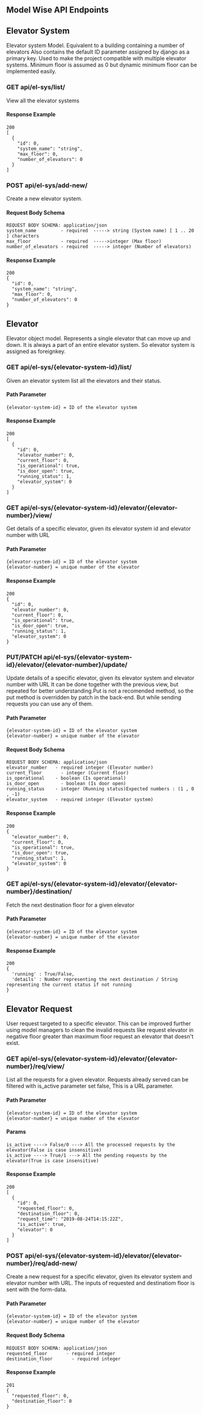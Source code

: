 ## Model Wise API Endpoints

## Elevator System

Elevator system Model. Equivalent to a building containing a number of elevators Also contains the default ID parameter assigned by django as a primary key. Used to make the project compatible with multiple elevator systems. Minimum floor is assumed as 0 but dynamic minimum floor can be implemented easily.


### GET api/el-sys/list/ 
View all the elevator systems

#### Response Example
```
200
[
  {
    "id": 0,
    "system_name": "string",
    "max_floor": 0,
    "number_of_elevators": 0
  }
]
```


### POST api/el-sys/add-new/
Create a new elevator system.

#### Request Body Schema
```
REQUEST BODY SCHEMA: application/json
system_name         - required  -----> string (System name) [ 1 .. 20 ] characters
max_floor           - required  ----->integer (Max floor)
number_of_elevators - required  -----> integer (Number of elevators)
```

#### Response Example
```
200
{
  "id": 0,
  "system_name": "string",
  "max_floor": 0,
  "number_of_elevators": 0
}
```

## Elevator
Elevator object model. Represents a single elevator that can move up and down. It is always a part of an entire elevator system. So elevator system is assigned as foreignkey.

### GET api/el-sys/{elevator-system-id}/list/
Given an elevator system list all the elevators and their status.

#### Path Parameter
```
{elevator-system-id} = ID of the elevator system
```

#### Response Example
```
200
[
  {
    "id": 0,
    "elevator_number": 0,
    "current_floor": 0,
    "is_operational": true,
    "is_door_open": true,
    "running_status": 1,
    "elevator_system": 0
  }
]

```

### GET api/el-sys/{elevator-system-id}/elevator/{elevator-number}/view/
Get details of a specific elevator, given its elevator system id and elevator number with URL

#### Path Parameter
```
{elevator-system-id} = ID of the elevator system
{elevator-number} = unique number of the elevator
```

#### Response Example
```
200
{
  "id": 0,
  "elevator_number": 0,
  "current_floor": 0,
  "is_operational": true,
  "is_door_open": true,
  "running_status": 1,
  "elevator_system": 0
}

```

### PUT/PATCH api/el-sys/{elevator-system-id}/elevator/{elevator-number}/update/
Update details of a specific elevator, given its elevator system and elevator number with URL It can be done together with the previous view, but repeated for better understanding.Put is not a recomended method, so the put method is overridden by patch in the back-end. But while sending requests you can use any of them.

#### Path Parameter
```
{elevator-system-id} = ID of the elevator system
{elevator-number} = unique number of the elevator
```
#### Request Body Schema
```
REQUEST BODY SCHEMA: application/json
elevator_number   - required integer (Elevator number)
current_floor	    - integer (Current floor)
is_operational	  - boolean (Is operational)
is_door_open	    - boolean (Is door open)
running_status	  - integer (Running status)Expected numbers : (1 , 0 , -1)
elevator_system   - required integer (Elevator system)
```
#### Response Example
```
200
{
  "elevator_number": 0,
  "current_floor": 0,
  "is_operational": true,
  "is_door_open": true,
  "running_status": 1,
  "elevator_system": 0
}
```

### GET api/el-sys/{elevator-system-id}/elevator/{elevator-number}/destination/
Fetch the next destination floor for a given elevator

#### Path Parameter
```
{elevator-system-id} = ID of the elevator system
{elevator-number} = unique number of the elevator
```

#### Response Example
```
200
{
  'running' : True/False,
  'details' : Number representing the next destination / String representing the current status if not running
}

```

## Elevator Request
User request targeted to a specific elevator. This can be improved further using model managers  to clean the invalid requests like request elevator in negative floor greater than maximum floor request an elevator that doesn't exist.

### GET api/el-sys/{elevator-system-id}/elevator/{elevator-number}/req/view/
List all the requests for a given elevator. Requests already served can be filtered with is_active parameter set false, This is a URL parameter.

#### Path Parameter
```
{elevator-system-id} = ID of the elevator system
{elevator-number} = unique number of the elevator
```
#### Params
```
is_active ----> False/0 ---> All the processed requests by the elevator(False is case insensitive)
is_active ----> True/1 ---> All the pending requests by the elevator(True is case insensitive)
```
#### Response Example
```
200
[
  {
    "id": 0,
    "requested_floor": 0,
    "destination_floor": 0,
    "request_time": "2019-08-24T14:15:22Z",
    "is_active": true,
    "elevator": 0
  }
]
```
### POST api/el-sys/{elevator-system-id}/elevator/{elevator-number}/req/add-new/
Create a new request for a specific elevator, given its elevator system and elevator number with URL. The inputs of requested and destinatiom floor is sent with the form-data.

#### Path Parameter
```
{elevator-system-id} = ID of the elevator system
{elevator-number} = unique number of the elevator
```
#### Request Body Schema
```
REQUEST BODY SCHEMA: application/json
requested_floor       - required integer 
destination_floor	    - required integer
```
#### Response Example
```
201
{
  "requested_floor": 0,
  "destination_floor": 0
}
```
